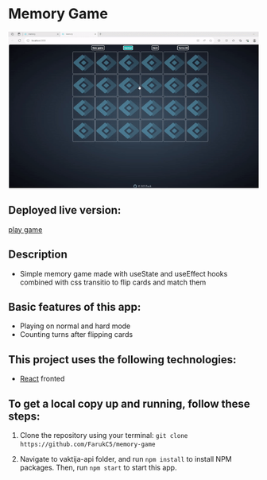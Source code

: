 # **Memory Game**

![Final App](./src/memory.gif)

## Deployed live version:
[play game](https://.vercel.app/)

## Description

- Simple memory game made with useState and useEffect hooks combined with css transitio to flip cards and match them 

## Basic features of this app:

- Playing on normal and hard mode
- Counting turns after flipping cards 

## This project uses the following technologies:

- [React](https://reactjs.org) fronted

## To get a local copy up and running, follow these steps:

1.  Clone the repository using your terminal: `git clone https://github.com/FarukC5/memory-game`

2.  Navigate to vaktija-api folder, and run `npm install` to install NPM packages. Then, run `npm start` to start this app.
